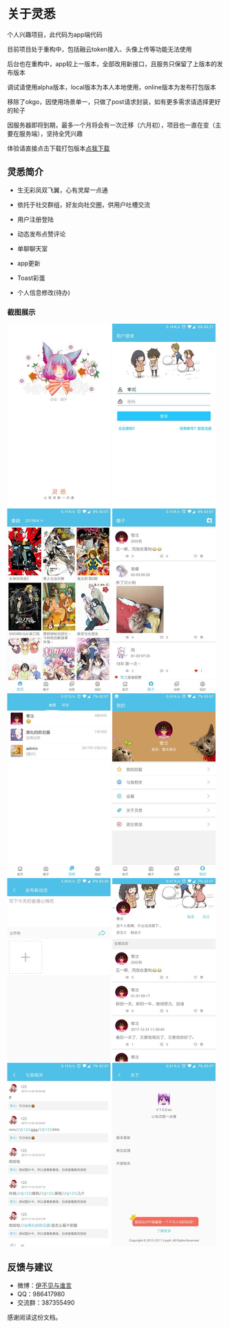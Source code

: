 # 关于灵悉  

个人兴趣项目，此代码为app端代码  

目前项目处于重构中，包括融云token接入、头像上传等功能无法使用  

后台也在重构中，app较上一版本，全部改用新接口，且服务只保留了上版本的发布版本  

调试请使用alpha版本，local版本为本人本地使用，online版本为发布打包版本  

移除了okgo，因使用场景单一，只做了post请求封装，如有更多需求请选择更好的轮子  

因服务器即将到期，最多一个月将会有一次迁移（六月初），项目也一直在变（主要在服务端），坚持全凭兴趣

体验请直接点击下载打包版本[点我下载](http://139.224.128.232/download/lingxi.apk)  

## 灵悉简介  

- 生无彩凤双飞翼，心有灵犀一点通  

- 依托于社交群组，好友向社交圈，供用户吐槽交流  

- 用户注册登陆  

- 动态发布点赞评论  

- 单聊聊天室  

- app更新  

- Toast彩蛋  

- 个人信息修改(待办)  


### 截图展示
![欢迎页](screenshot/Screenshot_welcome.jpg)
![登录页](screenshot/Screenshot_login.jpg)
![主页](screenshot/Screenshot_home.jpg)
![动态页](screenshot/Screenshot_feed.jpg)
![消息页](screenshot/Screenshot_message.jpg)
![我的页](screenshot/Screenshot_mine.jpg)
![发布页](screenshot/Screenshot_publish.jpg)
![用户页](screenshot/Screenshot_user.jpg)
![与我相关页](screenshot/Screenshot_relevant.jpg)
![关于页](screenshot/Screenshot_about.jpg)

## 反馈与建议
- 微博：[伊不见与谁言](http://weibo.com/374845241)
- QQ：986417980
- 交流群：387355490

感谢阅读这份文档。

